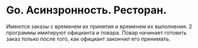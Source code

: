 # Go. Асинзронность. Ресторан.
Имеются заказы с временем их принятия и временем их выполнения. 2 программы имитируют официанта и повара. Повар начинает готовить заказ только после того, как официант закончил его принимать.
